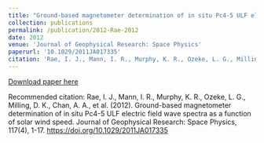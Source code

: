 ```yaml
---
title: "Ground-based magnetometer determination of in situ Pc4-5 ULF electric field wave spectra as a function of solar wind speed"
collection: publications
permalink: /publication/2012-Rae-2012
date: 2012
venue: 'Journal of Geophysical Research: Space Physics'
paperurl: '10.1029/2011JA017335'
citation: 'Rae, I. J., Mann, I. R., Murphy, K. R., Ozeke, L. G., Milling, D. K., Chan, A. A., et al. (2012). Ground-based magnetometer determination of in situ Pc4-5 ULF electric field wave spectra as a function of solar wind speed. Journal of Geophysical Research: Space Physics, 117(4), 1-17. https://doi.org/10.1029/2011JA017335'
---
```

[Download paper here](10.1029/2011JA017335)

Recommended citation: Rae, I. J., Mann, I. R., Murphy, K. R., Ozeke, L. G., Milling, D. K., Chan, A. A., et al. (2012). Ground-based magnetometer determination of in situ Pc4-5 ULF electric field wave spectra as a function of solar wind speed. Journal of Geophysical Research: Space Physics, 117(4), 1-17. https://doi.org/10.1029/2011JA017335